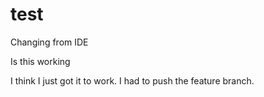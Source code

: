 # test
Changing from IDE

Is this working

I think I just got it to work. I had to push the feature branch.